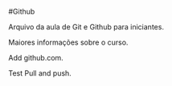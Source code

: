 #Github

Arquivo da aula de Git e Github para iniciantes.

Maiores informações sobre o curso.

Add github.com.

Test Pull and push.
